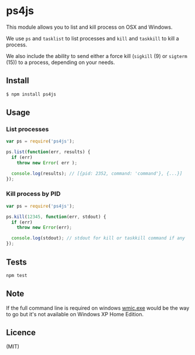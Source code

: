 # ps4js

This module allows you to list and kill process on OSX and Windows.

We use `ps` and `tasklist` to list processes and `kill` and `taskkill` to kill a process.

We also include the ability to send either a force kill (`sigkill` (9) or `sigterm` (15)) 
to a process, depending on your needs.

## Install

```bash
$ npm install ps4js
```

## Usage

### List processes

```javascript
var ps = require('ps4js');

ps.list(function(err, results) {
  if (err)
    throw new Error( err );

  console.log(results); // [{pid: 2352, command: 'command'}, {...}]
});
```

### Kill process by PID

```javascript
var ps = require('ps4js');

ps.kill(12345, function(err, stdout) {
  if (err)
    throw new Error(err);

  console.log(stdout); // stdout for kill or taskkill command if any
});
```

## Tests

```bash
npm test
```

## Note

If the full command line is required on windows [wmic.exe](http://ss64.com/nt/wmic.html) would be the way to go but it's not available on Windows XP Home Edition.

## Licence

(MIT)